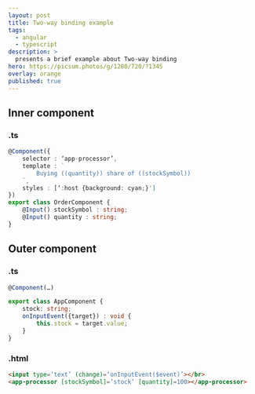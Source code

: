 ```yaml
---
layout: post
title: Two-way binding example
tags:
  - angular
  - typescript
description: >
  presents a brief example about Two-way binding
hero: https://picsum.photos/g/1280/720/?1345
overlay: orange
published: true
---
```


## Inner component

### **.ts**

```typescript
@Component({
    selector : ‘app-processor’,
    template : `
        Buying ((quantity)) share of ((stockSymbol))
    `,
    styles : [‘:host {background: cyan;}']
})
export class OrderComponent {
    @Input() stockSymbol : string;
    @Input() quantity : string;
}
```

## Outer component

### **.ts**

```typescript
@Component(…)

export class AppComponent {
    stock: string;
    onInputEvent({target}) : void {
        this.stock = target.value;
    }
}
```

### **.html**

```html
<input type=‘text’ (change)=‘onInputEvent($event)’></br>
<app-processor [stockSymbol]=’stock’ [quantity]=100></app-processor>
```
